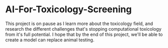 # AI-For-Toxicology-Screening
This project is on pause as I learn more about the toxicology field, and research the different challenges that's stopping computational toxicology from it's full potential. I hope that by the end of this project, we'll be able to create a model can replace animal testing.

